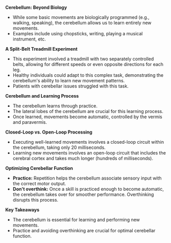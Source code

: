 

**Cerebellum: Beyond Biology**

- While some basic movements are biologically programmed (e.g., walking, speaking), the cerebellum allows us to learn entirely new movements.
- Examples include using chopsticks, writing, playing a musical instrument, etc.

**A Split-Belt Treadmill Experiment**

- This experiment involved a treadmill with two separately controlled belts, allowing for different speeds or even opposite directions for each leg.
- Healthy individuals could adapt to this complex task, demonstrating the cerebellum's ability to learn new movement patterns.
- Patients with cerebellar issues struggled with this task.

**Cerebellum and Learning Process**

- The cerebellum learns through practice.
- The lateral lobes of the cerebellum are crucial for this learning process.
- Once learned, movements become automatic, controlled by the vermis and paravermis.

**Closed-Loop vs. Open-Loop Processing**

- Executing well-learned movements involves a closed-loop circuit within the cerebellum, taking only 20 milliseconds.
- Learning new movements involves an open-loop circuit that includes the cerebral cortex and takes much longer (hundreds of milliseconds).

**Optimizing Cerebellar Function**

- **Practice:** Repetition helps the cerebellum associate sensory input with the correct motor output.
- **Don't overthink:** Once a skill is practiced enough to become automatic, the cerebellum takes over for smoother performance. Overthinking disrupts this process.

**Key Takeaways**

- The cerebellum is essential for learning and performing new movements.
- Practice and avoiding overthinking are crucial for optimal cerebellar function.